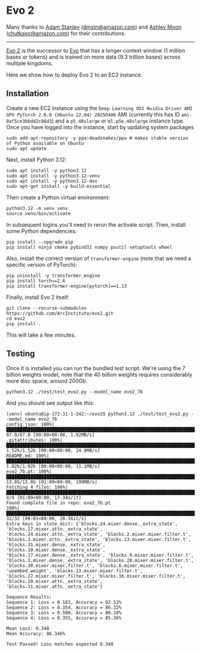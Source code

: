 # Evo 2

Many thanks to [Adam Stanley](https://github.com/astanley-work) (dmstn@amazon.com) and [Ashley Moon](https://github.com/DoomishFox) (chutkasc@amazon.com) for their contributions.

---

[Evo 2](https://github.com/ArcInstitute/evo2/blob/main/README.md) is the successor to [Evo](https://arcinstitute.org/news/blog/evo) that has a longer context window (1 million bases or tokens) and is trained on more data (9.3 trillion bases) across multiple kingdoms.

Here we show how to deploy Evo 2 to an EC2 instance.

## Installation

Create a new EC2 instance using the `Deep Learning OSS Nvidia Driver AMI GPU PyTorch 2.6.0 (Ubuntu 22.04) 20250406` AMI (currently this has ID `ami-0af5ce3bbdd2c86d3`) and a `p5.48xlarge` or `ml.p5e.48xlarge` instance type. Once you have logged into the instance, start by updating system packages

```
sudo add-apt-repository -y ppa:deadsnakes/ppa # makes stable version of Python available on Ubuntu
sudo apt update
```

Next, install Python 3.12:

```
sudo apt install -y python3.12
sudo apt install -y python3.12-venv
sudo apt install -y python3.12-dev
sudo apt-get install -y build-essential
```

Then create a Python virtual environment:

```
python3.12 -m venv venv
source venv/bin/activate
```

In subsequent logins you'll need to rerun the activate script. Then, install some Python dependencies:

```
pip install --upgrade pip
pip install ninja cmake pybind11 numpy psutil setuptools wheel
```

Also, install the correct version of `transformer-engine` (note that we need a specific version of PyTorch):

```
pip uninstall -y transformer_engine
pip install torch==2.6
pip install transformer-engine[pytorch]==1.13
```

Finally, install Evo 2 itself:

```
git clone --recurse-submodules https://github.com/ArcInstitute/evo2.git
cd evo2
pip install .
```
This will take a few minutes. 

## Testing

Once it is installed you can run the bundled test script. We're using the 7 billion weights model, note that the 
40 billion weights requires considerably more disc space, around 200Gb.

```
python3.12 ./test/test_evo2.py --model_name evo2_7b
```

And you should see output like this:

```
(venv) ubuntu@ip-172-31-1-242:~/evo2$ python3.12 ./test/test_evo2.py --model_name evo2_7b
config.json: 100%|███████████████████████████████████████████████████████████████████████████████████████████████████████████████████████████████████████████████████████| 87.0/87.0 [00:00<00:00, 1.02MB/s]
.gitattributes: 100%|██████████████████████████████████████████████████████████████████████████████████████████████████████████████████████████████████████████████████| 1.52k/1.52k [00:00<00:00, 24.9MB/s]
README.md: 100%|███████████████████████████████████████████████████████████████████████████████████████████████████████████████████████████████████████████████████████| 1.02k/1.02k [00:00<00:00, 11.1MB/s]
evo2_7b.pt: 100%|███████████████████████████████████████████████████████████████████████████████████████████████████████████████████████████████████████████████████████| 13.8G/13.8G [01:09<00:00, 199MB/s]
Fetching 4 files: 100%|███████████████████████████████████████████████████████████████████████████████████████████████████████████████████████████████████████████████████████| 4/4 [01:09<00:00, 17.34s/it]
Found complete file in repo: evo2_7b.pt
100%|███████████████████████████████████████████████████████████████████████████████████████████████████████████████████████████████████████████████████████████████████████| 32/32 [00:01<00:00, 20.56it/s]
Extra keys in state_dict: {'blocks.24.mixer.dense._extra_state', 'blocks.17.mixer.attn._extra_state', 'blocks.24.mixer.attn._extra_state', 'blocks.2.mixer.mixer.filter.t', 'blocks.3.mixer.attn._extra_state', 'blocks.13.mixer.mixer.filter.t', 'blocks.31.mixer.dense._extra_state', 'blocks.10.mixer.dense._extra_state', 'blocks.17.mixer.dense._extra_state', 'blocks.9.mixer.mixer.filter.t', 'blocks.3.mixer.dense._extra_state', 'blocks.20.mixer.mixer.filter.t', 'blocks.30.mixer.mixer.filter.t', 'blocks.6.mixer.mixer.filter.t', 'unembed.weight', 'blocks.23.mixer.mixer.filter.t', 'blocks.27.mixer.mixer.filter.t', 'blocks.16.mixer.mixer.filter.t', 'blocks.10.mixer.attn._extra_state', 'blocks.31.mixer.attn._extra_state'}

Sequence Results:
Sequence 1: Loss = 0.182, Accuracy = 93.53%
Sequence 2: Loss = 0.354, Accuracy = 86.32%
Sequence 3: Loss = 0.500, Accuracy = 80.18%
Sequence 4: Loss = 0.355, Accuracy = 85.36%

Mean Loss: 0.348
Mean Accuracy: 86.346%

Test Passed! Loss matches expected 0.348
```
